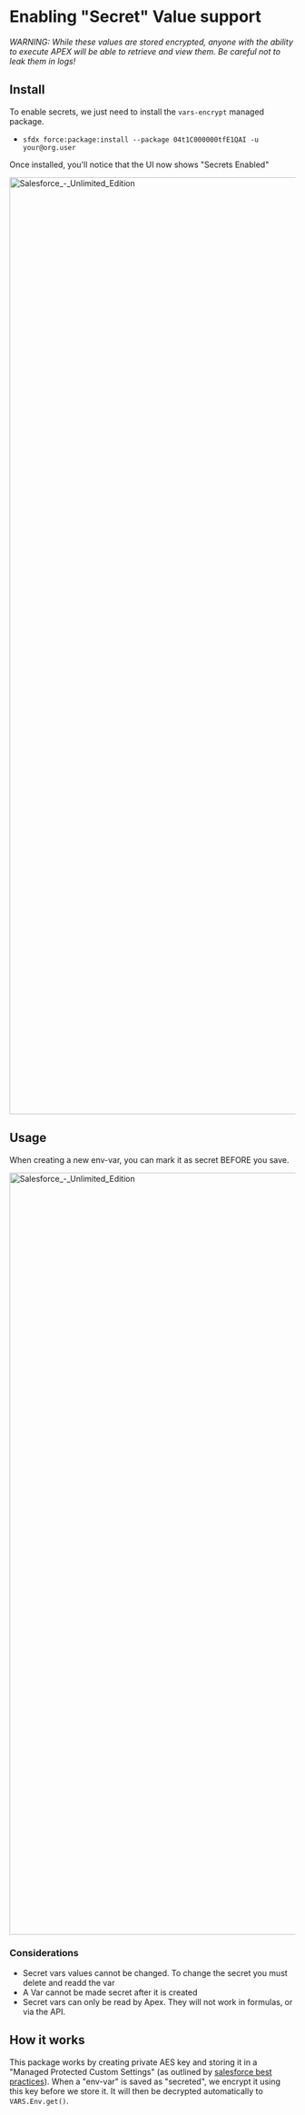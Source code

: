 # Enabling "Secret" Value support

*WARNING: While these values are stored encrypted, anyone with the ability to execute APEX will be able to retrieve and view them. Be careful not to leak them in logs!*

## Install

To enable secrets, we just need to install the `vars-encrypt` managed package.

- `sfdx force:package:install --package 04t1C000000tfE1QAI -u your@org.user`

Once installed, you'll notice that the UI now shows "Secrets Enabled"

<img width="1650" alt="Salesforce_-_Unlimited_Edition" src="https://user-images.githubusercontent.com/5217568/60910274-8fc0e900-a23d-11e9-9133-edaf050e33ef.png">

## Usage

When creating a new env-var, you can mark it as secret BEFORE you save. 

<img width="1342" alt="Salesforce_-_Unlimited_Edition" src="https://user-images.githubusercontent.com/5217568/60910786-f4c90e80-a23e-11e9-9806-6bf47a2a8f07.png">

### Considerations

- Secret vars values cannot be changed.  To change the secret you must delete and readd the var
- A Var cannot be made secret after it is created
- Secret vars can only be read by Apex.  They will not work in formulas, or via the API.


## How it works

This package works by creating private AES key and storing it in a "Managed Protected Custom Settings" (as outlined by [salesforce best practices](https://trailhead.salesforce.com/content/learn/modules/secure-secret-storage/learn-about-platform-secret-protection)).  When a "env-var" is saved as "secreted", we encrypt it using this key before we store it. It will then be decrypted automatically to `VARS.Env.get()`.  


